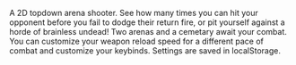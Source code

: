 A 2D topdown arena shooter. See how many times you can hit your opponent before you fail to dodge their return fire, or pit yourself against a horde of brainless undead! Two arenas and a cemetary await your combat. You can customize your weapon reload speed for a different pace of combat and customize your keybinds. Settings are saved in localStorage.
